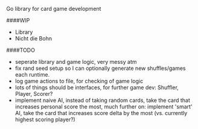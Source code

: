 Go library for card game development

####WIP
* Library
* Nicht die Bohn

####TODO
* seperate library and game logic, very messy atm
* fix rand seed setup so I can optionally generate new shuffles/games each runtime.
* log game actions to file, for checking of game logic
* lots of things should be interfaces, for further game dev: Shuffler, Player, Scorer?
* implement naive AI, instead of taking random cards, take the card that increases personal score the most, much further on: implement 'smart' AI, take the card that increases score delta by the most (vs. currently highest scoring player?)

